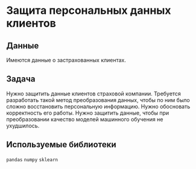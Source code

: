 # Защита персональных данных клиентов


## Данные


Имеются данные о застрахованных клиентах. 

## Задача

Нужно защитить данные клиентов страховой компании. Требуется разработать такой метод преобразования данных, чтобы по ним было сложно восстановить персональную информацию. Нужно обосновать корректность его работы.
Нужно защитить данные, чтобы при преобразовании качество моделей машинного обучения не ухудшилось.

## Используемые библиотеки
`pandas` `numpy` `sklearn`
